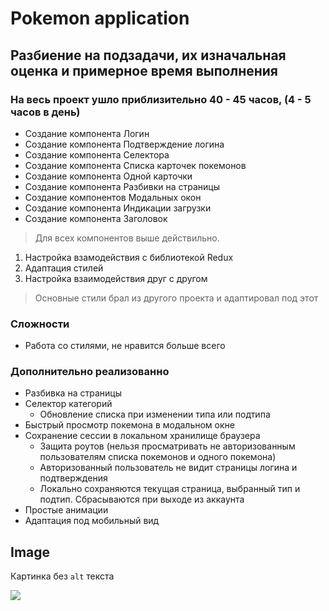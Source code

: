 # Pokemon application

## Разбиение на подзадачи, их изначальная оценка и примерное время выполнения

### На весь проект ушло приблизительно 40 - 45 часов, (4 - 5 часов в день)
 * Создание компонента Логин
 * Создание компонента Подтверждение логина
 * Создание компонента Селектора
 * Создание компонента Списка карточек покемонов
 * Создание компонента Одной карточки
 * Создание компонента Разбивки на страницы
 * Создание компонентов Модальных окон
 * Создание компонента Индикации загрузки
 * Создание компонента Заголовок
    
 > Для всех компонентов выше действильно.

1. Настройка взамодействия с библиотекой Redux
2. Адаптация стилей
3. Настройка взаимодействия друг с другом

> Основные стили брал из другого проекта и адаптировал под этот

### Сложности
* Работа со стилями, не нравится больше всего


### Дополнительно реализованно

* Разбивка на страницы 
* Селектор категорий
    * Обновление списка при изменении типа или подтипа
* Быстрый просмотр покемона в модальном окне
* Сохранение сессии в локальном хранилище браузера
    * Защита роутов (нельзя просматривать не авторизованным пользователям списка покемонов и одного покемона)
    * Авторизованный пользователь не видит страницы логина и подтверждения
    * Локально сохраняются текущая страница, выбранный тип и подтип. Сбрасываются при выходе из аккаунта
* Простые анимации
* Адаптация под мобильный вид   


## Image

Картинка без `alt` текста

![](//placehold.it/150x100)
  



    
 
